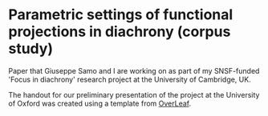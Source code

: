 # Parametric settings of functional projections in diachrony (corpus study)

Paper that Giuseppe Samo and I are working on as part of my SNSF-funded 'Focus in diachrony' research project at the University of Cambridge, UK.

The handout for our preliminary presentation of the project at the University of Oxford was created using a template from [OverLeaf](https://www.overleaf.com/latex/templates/template-for-submissions-to-scientific-reports/xyrztqvdccns).